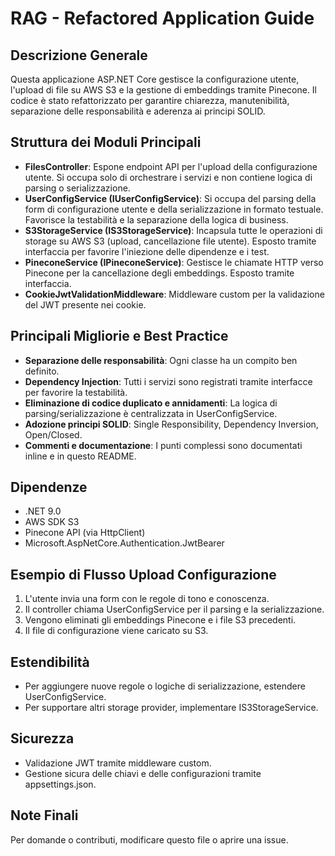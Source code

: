 # RAG - Refactored Application Guide

## Descrizione Generale
Questa applicazione ASP.NET Core gestisce la configurazione utente, l'upload di file su AWS S3 e la gestione di embeddings tramite Pinecone. Il codice è stato refattorizzato per garantire chiarezza, manutenibilità, separazione delle responsabilità e aderenza ai principi SOLID.

## Struttura dei Moduli Principali

- **FilesController**: Espone endpoint API per l'upload della configurazione utente. Si occupa solo di orchestrare i servizi e non contiene logica di parsing o serializzazione.
- **UserConfigService (IUserConfigService)**: Si occupa del parsing della form di configurazione utente e della serializzazione in formato testuale. Favorisce la testabilità e la separazione della logica di business.
- **S3StorageService (IS3StorageService)**: Incapsula tutte le operazioni di storage su AWS S3 (upload, cancellazione file utente). Esposto tramite interfaccia per favorire l'iniezione delle dipendenze e i test.
- **PineconeService (IPineconeService)**: Gestisce le chiamate HTTP verso Pinecone per la cancellazione degli embeddings. Esposto tramite interfaccia.
- **CookieJwtValidationMiddleware**: Middleware custom per la validazione del JWT presente nei cookie.

## Principali Migliorie e Best Practice

- **Separazione delle responsabilità**: Ogni classe ha un compito ben definito.
- **Dependency Injection**: Tutti i servizi sono registrati tramite interfacce per favorire la testabilità.
- **Eliminazione di codice duplicato e annidamenti**: La logica di parsing/serializzazione è centralizzata in UserConfigService.
- **Adozione principi SOLID**: Single Responsibility, Dependency Inversion, Open/Closed.
- **Commenti e documentazione**: I punti complessi sono documentati inline e in questo README.

## Dipendenze
- .NET 9.0
- AWS SDK S3
- Pinecone API (via HttpClient)
- Microsoft.AspNetCore.Authentication.JwtBearer

## Esempio di Flusso Upload Configurazione
1. L'utente invia una form con le regole di tono e conoscenza.
2. Il controller chiama UserConfigService per il parsing e la serializzazione.
3. Vengono eliminati gli embeddings Pinecone e i file S3 precedenti.
4. Il file di configurazione viene caricato su S3.

## Estendibilità
- Per aggiungere nuove regole o logiche di serializzazione, estendere UserConfigService.
- Per supportare altri storage provider, implementare IS3StorageService.

## Sicurezza
- Validazione JWT tramite middleware custom.
- Gestione sicura delle chiavi e delle configurazioni tramite appsettings.json.

## Note Finali
Per domande o contributi, modificare questo file o aprire una issue. 